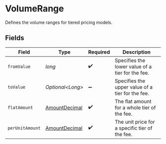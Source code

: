 # VolumeRange

Defines the volume ranges for tiered pricing models.


## Fields

| Field                                                     | Type                                                      | Required                                                  | Description                                               |
| --------------------------------------------------------- | --------------------------------------------------------- | --------------------------------------------------------- | --------------------------------------------------------- |
| `fromValue`                                               | *long*                                                    | :heavy_check_mark:                                        | Specifies the lower value of a tier for the fee.          |
| `toValue`                                                 | *Optional\<Long>*                                         | :heavy_minus_sign:                                        | Specifies the upper value of a tier for the fee.          |
| `flatAmount`                                              | [AmountDecimal](../../models/components/AmountDecimal.md) | :heavy_check_mark:                                        | The flat amount for a whole tier of the fee.              |
| `perUnitAmount`                                           | [AmountDecimal](../../models/components/AmountDecimal.md) | :heavy_check_mark:                                        | The unit price for a specific tier of the fee.            |